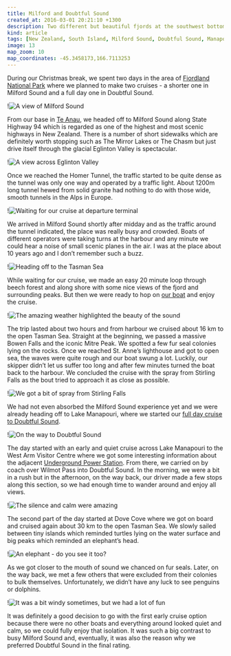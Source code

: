 ```yaml
---
title: Milford and Doubtful Sound
created_at: 2016-03-01 20:21:10 +1300
description: Two different but beautiful fjords at the southwest bottom of South Island, which we cruised during our Christmas holidays, were amazing locations where we could admire wild scenery, rich sea life and had a great time during unusually beautiful sunny days.
kind: article
tags: [New Zealand, South Island, Milford Sound, Doubtful Sound, Manapouri Lake, Fjord, Cruise, Nature, Day-Trip]
image: 13
map_zoom: 10
map_coordinates: -45.3458173,166.7113253
---
```

During our Christmas break, we spent two days in the area of [Fiordland National Park](http://www.doc.govt.nz/parks-and-recreation/places-to-go/fiordland/places/fiordland-national-park/) where we planned to make two cruises - a shorter one in Milford Sound and a full day one in Doubtful Sound.

!![A view of Milford Sound](2)

From our base in [Te Anau](http://www.yha.co.nz/hostels/south-island-hostels/yha-te-anau/), we headed off to Milford Sound along State Highway 94 which is regarded as one of the highest and most scenic highways in New Zealand. There is a number of short sidewalks which are definitely worth stopping such as The Mirror Lakes or The Chasm but just drive itself through the glacial Eglinton Valley is spectacular.

!![A view across Eglinton Valley](1)

Once we reached the Homer Tunnel, the traffic started to be quite dense as the tunnel was only one way and operated by a traffic light. About 1200m long tunnel hewed from solid granite had nothing to do with those wide, smooth tunnels in the Alps in Europe.

!![Waiting for our cruise at departure terminal](3)

We arrived in Milford Sound shortly after midday and as the traffic around the tunnel indicated, the place was really busy and crowded. Boats of different operators were taking turns at the harbour and any minute we could hear a noise of small scenic planes in the air. I was at the place about 10 years ago and I don’t remember such a buzz.

!![Heading off to the Tasman Sea](4)

While waiting for our cruise, we made an easy 20 minute loop through beech forest and along shore with some nice views of the fjord and surrounding peaks. But then we were ready to hop on [our boat](http://www.mitrepeak.com) and enjoy the cruise.

!![The amazing weather highlighted the beauty of the sound](5)

The trip lasted about two hours and from harbour we cruised about 16 km to the open Tasman Sea. Straight at the beginning, we passed a massive Bowen Falls and the iconic Mitre Peak. We spotted a few fur seal colonies lying on the rocks. Once we reached St. Anne’s lighthouse and got to open sea, the waves were quite rough and our boat swung a lot. Luckily, our skipper didn’t let us suffer too long and after few minutes turned the boat back to the harbour. We concluded the cruise with the spray from Stirling Falls as the bout tried to approach it as close as possible.

!![We got a bit of spray from Stirling Falls](6)

We had not even absorbed the Milford Sound experience yet and we were already heading off to Lake Manapouri, where we started our [full day cruise to Doubtful Sound](http://www.goorange.co.nz/doubtful-sound/the-cruise/).

!![On the way to Doubtful Sound](8)

The day started with an early and quiet cruise across Lake Manapouri to the West Arm Visitor Centre where we got some interesting information about the adjacent [Underground Power Station](https://en.wikipedia.org/wiki/Manapouri_Power_Station). From there, we carried on by coach over Wilmot Pass into Doubtful Sound. In the morning, we were a bit in a rush but in the afternoon, on the way back, our driver made a few stops along this section, so we had enough time to wander around and enjoy all views.

!![The silence and calm were amazing](11)

The second part of the day started at Dove Cove where we got on board and cruised again about 30 km to the open Tasman Sea. We slowly sailed between tiny islands which reminded turtles lying on the water surface and big peaks which reminded an elephant’s head.

!![An elephant - do you see it too?](12)

As we got closer to the mouth of sound we chanced on fur seals. Later, on the way back, we met a few others that were excluded from their colonies to bulk themselves. Unfortunately, we didn’t have any luck to see penguins or dolphins.

!![It was a bit windy sometimes, but we had a lot of fun](9)

It was definitely a good decision to go with the first early cruise option because there were  no other boats and everything around looked quiet and calm, so we could fully enjoy that isolation. It was such a big contrast to busy Milford Sound and, eventually, it was also the reason why we preferred Doubtful Sound in the final rating.
